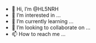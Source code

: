 - 👋 Hi, I’m @HL5NRH
- 👀 I’m interested in ...
- 🌱 I’m currently learning ...
- 💞️ I’m looking to collaborate on ...
- 📫 How to reach me ...

<!---
HL5NRH/HL5NRH is a ✨ special ✨ repository because its `README.md` (this file) appears on your GitHub profile.
You can click the Preview link to take a look at your changes.
--->
